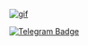 [![gif](gif2.gif)](https://github.com/Prince-GH/Prince-GH/blob/main/index.html)

[![Telegram Badge](https://img.shields.io/badge/Telegram-blue?style=for-the-badge&logo=telegram&logoColor=white)](https://komarev.com/ghpvc/?username=prince-gh)


